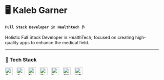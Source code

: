 # 🖥️ Kaleb Garner

**`Full Stack Developer in Healthtech 🩺`**

Holistic Full Stack Developer in HealthTech; focused on creating high-quality apps to enhance the medical field.

---

### 🔧 Tech Stack

<img align="left" alt="React" height="25px" style="padding-right:10px;" src="https://img.shields.io/badge/react-%2320232a.svg?style=for-the-badge&logo=react&logoColor=%2361DAFB"/>
<img align="left" alt="Typescript" height="25px" style="padding-right:10px;" src="https://img.shields.io/badge/typescript-%23007ACC.svg?style=for-the-badge&logo=typescript&logoColor=white"/>
<img align="left" alt="Python" height="25px" style="padding-right:10px;" src="https://img.shields.io/badge/python-3670A0?style=for-the-badge&logo=python&logoColor=ffdd54"/>
<img align="left" alt="Django" height="25px" style="padding-right:10px;" src="https://img.shields.io/badge/django-%23092E20.svg?style=for-the-badge&logo=django&logoColor=white"/>
<img align="left" alt="FastAPI" height="25px" style="padding-right:10px;" src="https://img.shields.io/badge/FastAPI-005571?style=for-the-badge&logo=fastapi"/>
<img align="left" alt="C#" height="25px" style="padding-right:10px;" src="https://img.shields.io/badge/c%23-%23239120.svg?style=for-the-badge&logo=csharp&logoColor=white"/>
<img align="left" alt=".NET" height="25px" style="padding-right:10px;" src="https://img.shields.io/badge/.NET-5C2D91?style=for-the-badge&logo=.net&logoColor=white"/>
